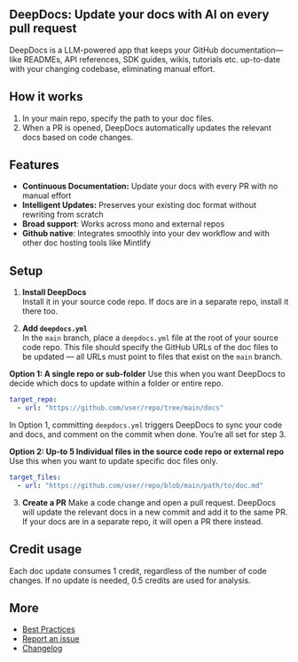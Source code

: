 ## DeepDocs: Update your docs with AI on every pull request
<!--  -->
DeepDocs is a LLM-powered app that keeps your GitHub documentation—like READMEs, API references, SDK guides, wikis, tutorials etc. up-to-date with your changing codebase, eliminating manual effort.


## How it works
<!--  -->
1. In your main repo, specify the path to your doc files.
2. When a PR is opened, DeepDocs automatically updates the relevant docs based on code changes.
  

## Features
<!--  -->
- **Continuous Documentation:** Update your docs with every PR with no manual effort
- **Intelligent Updates:** Preserves your existing doc format without rewriting from scratch 
- **Broad support**: Works across mono and external repos
- **Github native**: Integrates smoothly into your dev workflow and with other doc hosting tools like Mintlify


## Setup
<!--  -->
1. **Install DeepDocs**  
Install it in your source code repo. If docs are in a separate repo, install it there too.

2. **Add `deepdocs.yml`**  
In the `main` branch, place a `deepdocs.yml` file at the root of your source code repo. This file should specify the GitHub URLs of the doc files to be updated — all URLs must point to files that exist on the `main` branch.

**Option 1: A single repo or sub-folder**
Use this when you want DeepDocs to decide which docs to update within a folder or entire repo.
```yaml
target_repo:
  - url: "https://github.com/user/repo/tree/main/docs"
```
In Option 1, committing `deepdocs.yml` triggers DeepDocs to sync your code and docs, and comment on the commit when done. You’re all set for step 3.


**Option 2: Up-to 5 Individual files in the source code repo or external repo**
Use this when you want to update specific doc files only.
```yaml
target_files:
  - url: "https://github.com/user/repo/blob/main/path/to/doc.md"
```


3. **Create a PR**
Make a code change and open a pull request. DeepDocs will update the relevant docs in a new commit and add it to the same PR. If your docs are in a separate repo, it will open a PR there instead.

## Credit usage
<!-- -->
Each doc update consumes 1 credit, regardless of the number of code changes. If no update is needed, 0.5 credits are used for analysis.

## More
<!-- -->
- [Best Practices](https://github.com/DeepDocsAI/Deep-docs/blob/main/Best_Practices.md)
- [Report an issue](https://github.com/DeepDocsAI/Deep-docs/issues)
- [Changelog](https://github.com/DeepDocsAI/Deep-docs/blob/main/Changelog.md)
